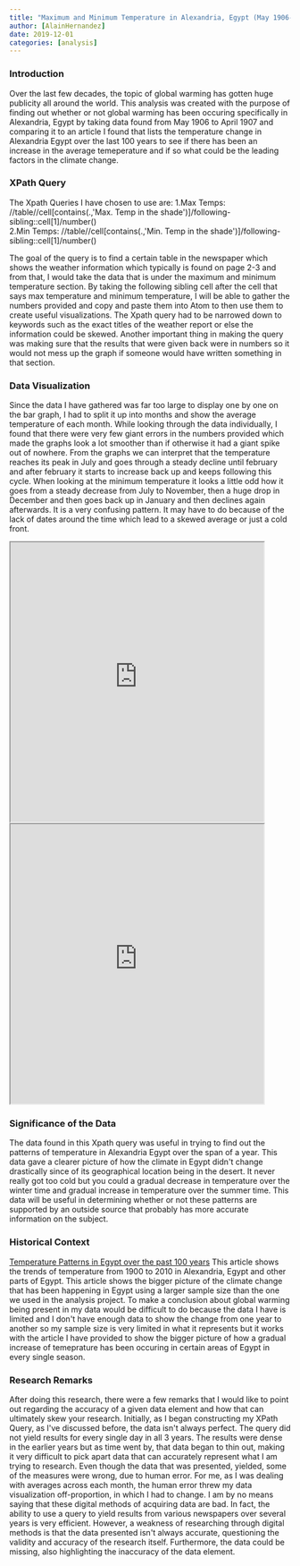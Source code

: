 ```yaml
---
title: "Maximum and Minimum Temperature in Alexandria, Egypt (May 1906-April 1907)"
author: [AlainHernandez]
date: 2019-12-01
categories: [analysis]
---
```

### Introduction
Over the last few decades, the topic of global warming has gotten huge publicity all around the world. This analysis was created with the purpose of finding out whether or not global warming has been occuring specifically in Alexandria, Egypt by taking data found from May 1906 to April 1907 and comparing it to an article I found that lists the temperature change in Alexandria Egypt over the last 100 years to see if there has been an increase in the average temeperature and if so what could be the leading factors in the climate change.
### XPath Query
The Xpath Queries I have chosen to use are: 
1.Max Temps: //table//cell[contains(.,'Max. Temp in the shade')]/following-sibling::cell[1]/number()  
2.Min Temps: //table//cell[contains(.,'Min. Temp in the shade')]/following-sibling::cell[1]/number()

The goal of the query is to find a certain table in the newspaper which shows the weather information  which typically is found on page 2-3 and from that, I would take the data that is under the maximum  and minimum temperature section. By taking the following sibling cell after the cell that says max temperature and minimum temperature, I will be able to gather the numbers provided and copy and paste them into Atom to then use them to create useful visualizations. The Xpath query had to be narrowed down to keywords such as the exact titles of the weather report or else the information could be skewed. Another important thing in making the query was making sure that the results that were given back were in numbers so it would not mess up the graph if someone would have written something in that section.

### Data Visualization
Since the data I have gathered was far too large to display one by one on the bar graph, I had to split it up into months and show the average temperature of each month. While looking through the data individually, I found that there were very few giant errors in the numbers provided which made the graphs look a lot smoother than if otherwise it had a giant spike out of nowhere. From the graphs we can interpret that the temperature reaches its peak in July and goes through a steady decline until february and after february it starts to increase back up and keeps following this cycle. When looking at the minimum temperature it looks a little odd how it goes from a steady decrease from July to November, then a huge drop in December and then goes back up in January and then declines again afterwards. It is a very confusing pattern. It may have to do because of the lack of dates around the time which lead to a skewed average or just a cold front.
<iframe src="https://prod-useast-a.online.tableau.com/t/alainhernandez/views/MaxTemperature/Sheet1?:showVizHome=no&:embed=true" align="center" width="90%" height="500"></iframe>


<iframe src="https://prod-useast-a.online.tableau.com/t/alainhernandez/views/mintemperature/Sheet1?:showVizHome=no&:embed=true" align="center" width="90%" height="500"></iframe>


### Significance of the Data

The data found in this Xpath query was useful in trying to find out the patterns of temperature in Alexandria Egypt over the span of a year. This data gave a clearer picture of how the climate in Egypt didn't change drastically since of its geographical location being in the desert. It never really got too cold but you could a gradual decrease in temperature over the winter time and gradual increase in temperature over the summer time. This data will be useful in determining whether or not these patterns are supported by an outside source that probably has more accurate information on the subject.
### Historical Context
[Temperature Patterns in Egypt over the past 100 years](https://www.researchgate.net/figure/Seasonal-temperature-trends-and-Mann-Kendall-test-for-trend-Z-test-and-rate-of_tbl2_303018027)
This article shows the trends of temperature from 1900 to 2010 in Alexandria, Egypt and other parts of Egypt. This article shows the bigger picture of the climate change that has been happening in Egypt using a larger sample size than the one we used in the analysis project.
To make a conclusion about global warming being present in my data would be difficult to do because the data I have is limited and I don't have enough data to show the change from one year to another so my sample size is very limited in what it represents but it works with the article I have provided to show the bigger picture of how a gradual increase of temeprature has been occuring in certain areas of Egypt in every single season. 
### Research Remarks

After doing this research, there were a few remarks that I would like to point out regarding the accuracy of a given data element and how that can ultimately skew your research. Initially, as I began constructing my XPath Query, as I've discussed before, the data isn't always perfect. The query did not yield results for every single day in all 3 years. The results were dense in the earlier years but as time went by, that data began to thin out, making it very difficult to pick apart data that can accurately represent what I am trying to research. Even though the data that was presented, yielded, some of the measures were wrong, due to human error. For me, as I was dealing with averages across each month, the human error threw my data visualization off-proportion, in which I had to change. I am by no means saying that these digital methods of acquiring data are bad. In fact, the ability to use a query to yield results from various newspapers over several years is very efficient. However, a weakness of researching through digital methods is that the data presented isn't always accurate, questioning the validity and accuracy of the research itself. Furthermore, the data could be missing, also highlighting the inaccuracy of the data element.